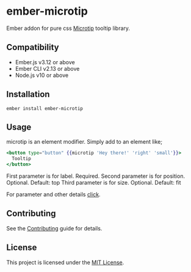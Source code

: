 ember-microtip
==============================================================================

Ember addon for pure css [Microtip](https://microtip.now.sh/) tooltip library.


Compatibility
------------------------------------------------------------------------------

* Ember.js v3.12 or above
* Ember CLI v2.13 or above
* Node.js v10 or above


Installation
------------------------------------------------------------------------------

```
ember install ember-microtip
```


Usage
------------------------------------------------------------------------------

microtip is an element modifier. Simply add to an element like;

```handlebars
<button type="button" {{microtip 'Hey there!' 'right' 'small'}}>
  Tooltip
</button>
```

First parameter is for label. Required.
Second parameter is for position. Optional. Default: top
Third parameter is for size. Optional. Default: fit

For parameter and other details [click](https://github.com/ghosh/microtip#usage).


Contributing
------------------------------------------------------------------------------

See the [Contributing](CONTRIBUTING.md) guide for details.


License
------------------------------------------------------------------------------

This project is licensed under the [MIT License](LICENSE.md).
